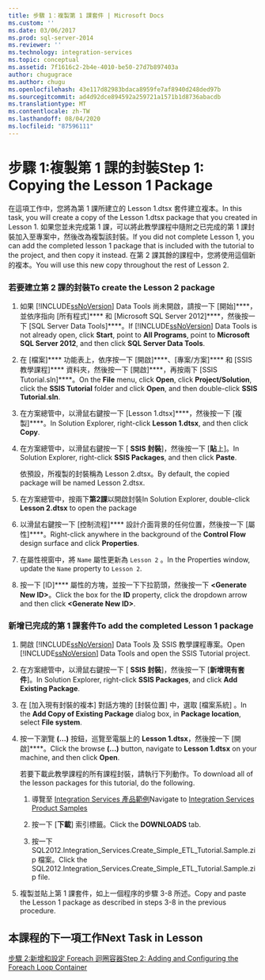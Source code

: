 ```yaml
---
title: 步驟 1：複製第 1 課套件 | Microsoft Docs
ms.custom: ''
ms.date: 03/06/2017
ms.prod: sql-server-2014
ms.reviewer: ''
ms.technology: integration-services
ms.topic: conceptual
ms.assetid: 7f1616c2-2b4e-4010-be50-27d7b897403a
author: chugugrace
ms.author: chugu
ms.openlocfilehash: 43e117d82983bdaca8959fe7af8940d248ded97b
ms.sourcegitcommit: ad4d92dce894592a259721a1571b1d8736abacdb
ms.translationtype: MT
ms.contentlocale: zh-TW
ms.lasthandoff: 08/04/2020
ms.locfileid: "87596111"
---
```

# <a name="step-1-copying-the-lesson-1-package"></a><span data-ttu-id="13917-102">步驟 1:複製第 1 課的封裝</span><span class="sxs-lookup"><span data-stu-id="13917-102">Step 1: Copying the Lesson 1 Package</span></span>
  <span data-ttu-id="13917-103">在這項工作中，您將為第 1 課所建立的 Lesson 1.dtsx 套件建立複本。</span><span class="sxs-lookup"><span data-stu-id="13917-103">In this task, you will create a copy of the Lesson 1.dtsx package that you created in Lesson 1.</span></span> <span data-ttu-id="13917-104">如果您並未完成第 1 課，可以將此教學課程中隨附之已完成的第 1 課封裝加入至專案中，然後改為複製該封裝。</span><span class="sxs-lookup"><span data-stu-id="13917-104">If you did not complete Lesson 1, you can add the completed lesson 1 package that is included with the tutorial to the project, and then copy it instead.</span></span> <span data-ttu-id="13917-105">在第 2 課其餘的課程中，您將使用這個新的複本。</span><span class="sxs-lookup"><span data-stu-id="13917-105">You will use this new copy throughout the rest of Lesson 2.</span></span>  
  
### <a name="to-create-the-lesson-2-package"></a><span data-ttu-id="13917-106">若要建立第 2 課的封裝</span><span class="sxs-lookup"><span data-stu-id="13917-106">To create the Lesson 2 package</span></span>  
  
1.  <span data-ttu-id="13917-107">如果 [!INCLUDE[ssNoVersion](../includes/ssnoversion-md.md)] Data Tools 尚未開啟，請按一下 [開始]\*\*\*\*，並依序指向 [所有程式]\*\*\*\* 和 [Microsoft SQL Server 2012]\*\*\*\*，然後按一下 [SQL Server Data Tools]\*\*\*\*。</span><span class="sxs-lookup"><span data-stu-id="13917-107">If [!INCLUDE[ssNoVersion](../includes/ssnoversion-md.md)] Data Tools is not already open, click **Start**, point to **All Programs**, point to **Microsoft SQL Server 2012**, and then click **SQL Server Data Tools**.</span></span>  
  
2.  <span data-ttu-id="13917-108">在 [檔案]\*\*\*\* 功能表上，依序按一下 [開啟]\*\*\*\*、[專案/方案]\*\*\*\* 和 [SSIS 教學課程]\*\*\*\* 資料夾，然後按一下 [開啟]\*\*\*\*，再按兩下 [SSIS Tutorial.sln]\*\*\*\*。</span><span class="sxs-lookup"><span data-stu-id="13917-108">On the **File** menu, click **Open**, click **Project/Solution**, click the **SSIS Tutorial** folder and click **Open**, and then double-click **SSIS Tutorial.sln**.</span></span>  
  
3.  <span data-ttu-id="13917-109">在方案總管中，以滑鼠右鍵按一下 [Lesson 1.dtsx]\*\*\*\*，然後按一下 [複製]\*\*\*\*。</span><span class="sxs-lookup"><span data-stu-id="13917-109">In Solution Explorer, right-click **Lesson 1.dtsx**, and then click **Copy**.</span></span>  
  
4.  <span data-ttu-id="13917-110">在方案總管中，以滑鼠右鍵按一下 [ **SSIS 封裝**]，然後按一下 [**貼**上]。</span><span class="sxs-lookup"><span data-stu-id="13917-110">In Solution Explorer, right-click **SSIS Packages**, and then click **Paste**.</span></span>  
  
     <span data-ttu-id="13917-111">依預設，所複製的封裝稱為 Lesson 2.dtsx。</span><span class="sxs-lookup"><span data-stu-id="13917-111">By default, the copied package will be named Lesson 2.dtsx.</span></span>  
  
5.  <span data-ttu-id="13917-112">在方案總管中，按兩下**第2課**以開啟封裝</span><span class="sxs-lookup"><span data-stu-id="13917-112">In Solution Explorer, double-click **Lesson 2.dtsx** to open the package</span></span>  
  
6.  <span data-ttu-id="13917-113">以滑鼠右鍵按一下 [控制流程]\*\*\*\* 設計介面背景的任何位置，然後按一下 [屬性]\*\*\*\*。</span><span class="sxs-lookup"><span data-stu-id="13917-113">Right-click anywhere in the background of the **Control Flow** design surface and click **Properties**.</span></span>  
  
7.  <span data-ttu-id="13917-114">在屬性視窗中，將 `Name` 屬性更新為 `Lesson 2` 。</span><span class="sxs-lookup"><span data-stu-id="13917-114">In the Properties window, update the `Name` property to `Lesson 2`.</span></span>  
  
8.  <span data-ttu-id="13917-115">按一下 [ID]\*\*\*\* 屬性的方塊，並按一下下拉箭頭，然後按一下 **\<Generate New ID>**。</span><span class="sxs-lookup"><span data-stu-id="13917-115">Click the box for the **ID** property, click the dropdown arrow and then click **\<Generate New ID>**.</span></span>  
  
### <a name="to-add-the-completed-lesson-1-package"></a><span data-ttu-id="13917-116">新增已完成的第 1 課套件</span><span class="sxs-lookup"><span data-stu-id="13917-116">To add the completed Lesson 1 package</span></span>  
  
1.  <span data-ttu-id="13917-117">開啟 [!INCLUDE[ssNoVersion](../includes/ssnoversion-md.md)] Data Tools 及 SSIS 教學課程專案。</span><span class="sxs-lookup"><span data-stu-id="13917-117">Open [!INCLUDE[ssNoVersion](../includes/ssnoversion-md.md)] Data Tools and open the SSIS Tutorial project.</span></span>  
  
2.  <span data-ttu-id="13917-118">在方案總管中，以滑鼠右鍵按一下 [ **SSIS 封裝**]，然後按一下 [**新增現有套件**]。</span><span class="sxs-lookup"><span data-stu-id="13917-118">In Solution Explorer, right-click **SSIS Packages**, and click **Add Existing Package**.</span></span>  
  
3.  <span data-ttu-id="13917-119">在 [加入現有封裝的複本]  對話方塊的 [封裝位置]  中，選取 [檔案系統]  。</span><span class="sxs-lookup"><span data-stu-id="13917-119">In the **Add Copy of Existing Package** dialog box, in **Package location**, select **File system**.</span></span>  
  
4.  <span data-ttu-id="13917-120">按一下瀏覽 **(…)** 按鈕，巡覽至電腦上的 **Lesson 1.dtsx**，然後按一下 [開啟]\*\*\*\*。</span><span class="sxs-lookup"><span data-stu-id="13917-120">Click the browse **(...)** button, navigate to **Lesson 1.dtsx** on your machine, and then click **Open**.</span></span>  
  
     <span data-ttu-id="13917-121">若要下載此教學課程的所有課程封裝，請執行下列動作。</span><span class="sxs-lookup"><span data-stu-id="13917-121">To download all of the lesson packages for this tutorial, do the following.</span></span>  
  
    1.  <span data-ttu-id="13917-122">導覽至 [Integration Services 產品範例](https://go.microsoft.com/fwlink/?LinkId=275027)</span><span class="sxs-lookup"><span data-stu-id="13917-122">Navigate to [Integration Services Product Samples](https://go.microsoft.com/fwlink/?LinkId=275027)</span></span>  
  
    2.  <span data-ttu-id="13917-123">按一下 [**下載**] 索引標籤。</span><span class="sxs-lookup"><span data-stu-id="13917-123">Click the **DOWNLOADS** tab.</span></span>  
  
    3.  <span data-ttu-id="13917-124">按一下 SQL2012.Integration_Services.Create_Simple_ETL_Tutorial.Sample.zip 檔案。</span><span class="sxs-lookup"><span data-stu-id="13917-124">Click the SQL2012.Integration_Services.Create_Simple_ETL_Tutorial.Sample.zip file.</span></span>  
  
5.  <span data-ttu-id="13917-125">複製並貼上第 1 課套件，如上一個程序的步驟 3-8 所述。</span><span class="sxs-lookup"><span data-stu-id="13917-125">Copy and paste the Lesson 1 package as described in steps 3-8 in the previous procedure.</span></span>  
  
## <a name="next-task-in-lesson"></a><span data-ttu-id="13917-126">本課程的下一項工作</span><span class="sxs-lookup"><span data-stu-id="13917-126">Next Task in Lesson</span></span>  
 [<span data-ttu-id="13917-127">步驟 2:新增和設定 Foreach 迴圈容器</span><span class="sxs-lookup"><span data-stu-id="13917-127">Step 2: Adding and Configuring the Foreach Loop Container</span></span>](lesson-2-2-adding-and-configuring-the-foreach-loop-container.md)  
  
  
